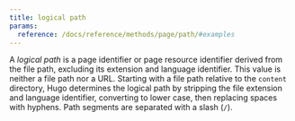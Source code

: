 ```yaml
---
title: logical path
params:
  reference: /docs/reference/methods/page/path/#examples
---
```


A _logical path_ is a page identifier or page resource identifier derived from the file path, excluding its extension and language identifier. This value is neither a file path nor a URL. Starting with a file path relative to the `content` directory, Hugo determines the logical path by stripping the file extension and language identifier, converting to lower case, then replacing spaces with hyphens. Path segments are separated with a slash (`/`).

